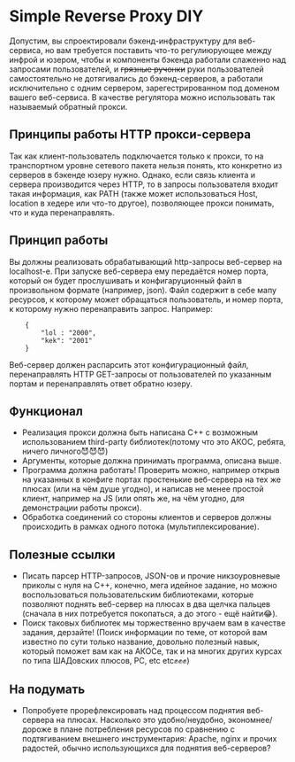# Simple Reverse Proxy DIY

Допустим, вы спроектировали бэкенд-инфраструктуру для веб-сервиса, но вам требуется поставить что-то регулиюрующее между инфрой и юзером, чтобы и компоненты бэкенда работали слаженно над запросами пользователей, и ~~грязные ручонки~~ руки пользователей самостоятельно не дотягивались до бэкенд-серверов, а работали исключительно с одним сервером, зарегестрированном под доменом вашего веб-сервиса. В качестве регулятора можно использовать так называемый обратный прокси.

## Принципы работы HTTP прокси-сервера

Так как клиент-пользователь подключается только к прокси, то на транспортном уровне сетевого пакета нельзя понять, кто конкретно из серверов в бэкенде юзеру нужно. Однако, если связь клиента и сервера производится через HTTP, то в запросы пользователя входит такая информация, как PATH (также может использоваться Host, location в хедере или что-то другое),  позволяющее прокси понимать, что и куда перенаправлять.

## Принцип работы

Вы должны реализовать обрабатывающий http-запросы веб-сервер на localhost-е. При запуске веб-сервера ему передаётся номер порта, который он будет прослушивать и конфигаруционный файл в произвольном формате (например, json). Файл содержит в себе мапу ресурсов, к которому может обращаться пользователь, и номер порта, к которому нужно перенаправить запрос. Например:

```
    {
        "lol : "2000",
        "kek": "2001"
    }
```

Веб-сервер должен распарсить этот конфигурационный файл, перенаправлять HTTP GET-запросы от пользователей по указанным портам и перенаправлять ответ обратно юзеру.

## Функционал
- Реализация прокси должна быть написана C++ с возможным использованием third-party библиотек(потому что это АКОС, ребята, ничего личного😈😈😈)
- Аргументы, которые должна принимать программа, описана выше.
- Программа должна работать! Проверить можно, например  открыв на указанных в конфиге портах простенькие веб-сервера на тех же плюсах (или на чём душе угодно), и написав не менее простой клиент, например на JS (или опять же, на чём угодно, для демонстрации работы прокси).
- Обработка соединений со стороны клиентов и серверов должны происходить в рамках одного потока (мультиплексирование).

## Полезные ссылки
- Писать парсер HTTP-запросов, JSON-ов и прочие никзоуровневые приколы с нуля на C++, конечно, мега идейное задание, но можно воспользоваться пользовательским библиотеками, которые позволяют поднять веб-сервер на плюсах в два щелчка пальцев (сначала в них потребуется покопаться, а до этого - ещё найти😂).
- Поиск таковых библиотек мы торжественно вручаем вам в качестве задания, дерзайте! (Поиск информации по теме, от которой вам известно по сути только название, довольно полезный навык, который поможет вам как на АКОСе, так и на многих других курсах по типа ШАДовских плюсов, РС, etc etc✊✊✊)

## На подумать
- Попробуете прорефлексировать над процессом поднятия веб-сервера на плюсах. Насколько это удобно/неудобно, экономнее/дороже в плане потребления ресурсов по сравнению с подтягиванием внешнего инструментария:  Apache, nginx и прочих радостей, обычно использующихся для поднятия веб-серверов?